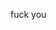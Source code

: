 fuck you

<!---
korayiko/korayiko is a ✨ special ✨ repository because its `README.md` (this file) appears on your GitHub profile.
You can click the Preview link to take a look at your changes.
--->
